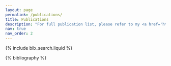```yaml
---
layout: page
permalink: /publications/
title: Publications
description: "For full publication list, please refer to my <a href='https://scholar.google.com/citations?user=Xu9X8BsAAAAJ&hl=en'>Google Scholar</a> page."
nav: true
nav_order: 2
---
```


<!-- _pages/publications.md -->

<!-- Bibsearch Feature -->

{% include bib_search.liquid %}

<div class="publications">

{% bibliography %}

</div>
